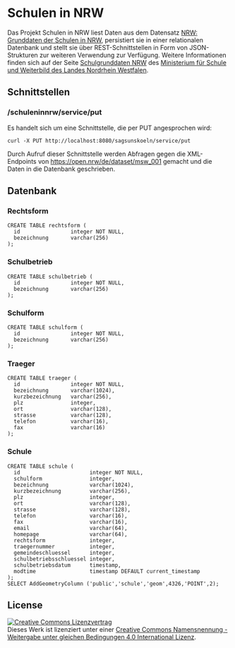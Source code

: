 # Schulen in NRW

Das Projekt Schulen in NRW liest Daten aus dem Datensatz [NRW: Grunddaten der Schulen in NRW](https://open.nrw/de/dataset/msw_001), persistiert sie in einer relationalen Datenbank und stellt sie über REST-Schnittstellen in Form von JSON-Strukturen zur weiteren Verwendung zur Verfügung. Weitere Informationen finden sich auf der Seite [Schulgrunddaten NRW](https://www.schulministerium.nrw.de/docs/bp/Ministerium/Open_MSW/Open_Data/index.html) des [Ministerium für Schule und Weiterbild des Landes Nordrhein Westfalen](https://www.schulministerium.nrw.de).

## Schnittstellen

### /schuleninnrw/service/put

Es handelt sich um eine Schnittstelle, die per PUT angesprochen wird:

    curl -X PUT http://localhost:8080/sagsunskoeln/service/put 

Durch Aufruf dieser Schnittstelle werden Abfragen gegen die XML-Endpoints von https://open.nrw/de/dataset/msw_001 gemacht und die Daten in die Datenbank geschrieben.

## Datenbank

### Rechtsform
```
CREATE TABLE rechtsform (
  id                integer NOT NULL,
  bezeichnung       varchar(256)
);
```
### Schulbetrieb
```
CREATE TABLE schulbetrieb (
  id                integer NOT NULL,
  bezeichnung       varchar(256)
);
```
### Schulform
```
CREATE TABLE schulform (
  id                integer NOT NULL,
  bezeichnung       varchar(256)
);
```
### Traeger
```
CREATE TABLE traeger (
  id                integer NOT NULL,
  bezeichnung       varchar(1024),
  kurzbezeichnung   varchar(256),
  plz               integer,
  ort               varchar(128),
  strasse           varchar(128),
  telefon           varchar(16),
  fax               varchar(16)
);
```
### Schule
```
CREATE TABLE schule (
  id                      integer NOT NULL,
  schulform               integer,
  bezeichnung             varchar(1024),
  kurzbezeichnung         varchar(256),
  plz                     integer,
  ort                     varchar(128),
  strasse                 varchar(128),
  telefon                 varchar(16),
  fax                     varchar(16),
  email                   varchar(64),
  homepage                varchar(64),
  rechtsform              integer,
  traegernummer           integer,
  gemeindeschluessel      integer,
  schulbetriebsschluessel integer,
  schulbetriebsdatum      timestamp,
  modtime                 timestamp DEFAULT current_timestamp
);
SELECT AddGeometryColumn ('public','schule','geom',4326,'POINT',2);
```
## License

<a rel="license" href="http://creativecommons.org/licenses/by-sa/4.0/"><img alt="Creative Commons Lizenzvertrag" style="border-width:0" src="https://i.creativecommons.org/l/by-sa/4.0/88x31.png" /></a><br />Dieses Werk ist lizenziert unter einer <a rel="license" href="http://creativecommons.org/licenses/by-sa/4.0/">Creative Commons Namensnennung - Weitergabe unter gleichen Bedingungen 4.0 International Lizenz</a>.
